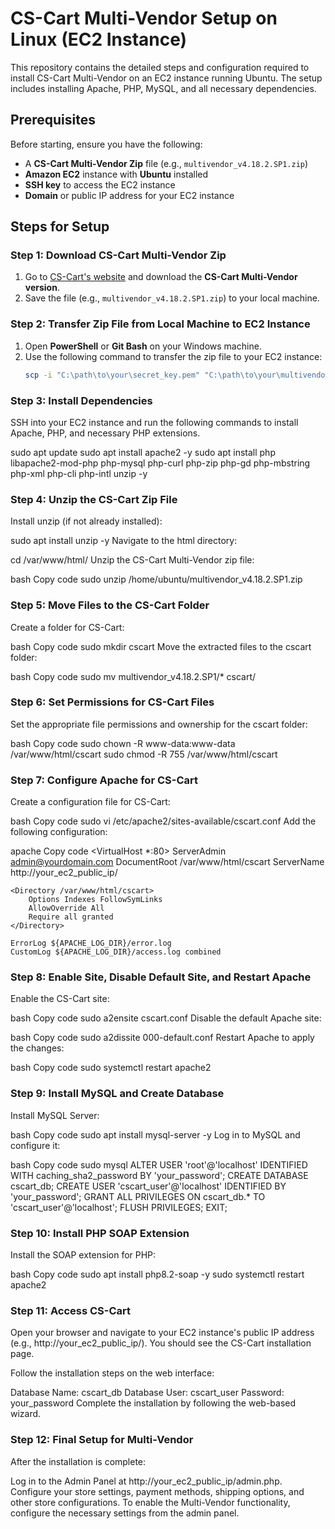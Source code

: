 # CS-Cart Multi-Vendor Setup on Linux (EC2 Instance)

This repository contains the detailed steps and configuration required to install CS-Cart Multi-Vendor on an EC2 instance running Ubuntu. The setup includes installing Apache, PHP, MySQL, and all necessary dependencies.

## Prerequisites
Before starting, ensure you have the following:
- A **CS-Cart Multi-Vendor Zip** file (e.g., `multivendor_v4.18.2.SP1.zip`)
- **Amazon EC2** instance with **Ubuntu** installed
- **SSH key** to access the EC2 instance
- **Domain** or public IP address for your EC2 instance

## Steps for Setup

### Step 1: Download CS-Cart Multi-Vendor Zip
1. Go to [CS-Cart's website](https://www.cs-cart.com/) and download the **CS-Cart Multi-Vendor version**.
2. Save the file (e.g., `multivendor_v4.18.2.SP1.zip`) to your local machine.

### Step 2: Transfer Zip File from Local Machine to EC2 Instance
1. Open **PowerShell** or **Git Bash** on your Windows machine.
2. Use the following command to transfer the zip file to your EC2 instance:
   ```bash
   scp -i "C:\path\to\your\secret_key.pem" "C:\path\to\your\multivendor_v4.18.2.SP1.zip" ubuntu@<your-ec2-public-ip>:/home/ubuntu/

### Step 3: Install Dependencies ###
SSH into your EC2 instance and run the following commands to install Apache, PHP, and necessary PHP extensions.

sudo apt update
sudo apt install apache2 -y
sudo apt install php libapache2-mod-php php-mysql php-curl php-zip php-gd php-mbstring php-xml php-cli php-intl unzip -y
### Step 4: Unzip the CS-Cart Zip File ###

Install unzip (if not already installed):


sudo apt install unzip -y
Navigate to the html directory:


cd /var/www/html/
Unzip the CS-Cart Multi-Vendor zip file:

bash
Copy code
sudo unzip /home/ubuntu/multivendor_v4.18.2.SP1.zip
### Step 5: Move Files to the CS-Cart Folder ###
Create a folder for CS-Cart:

bash
Copy code
sudo mkdir cscart
Move the extracted files to the cscart folder:

bash
Copy code
sudo mv multivendor_v4.18.2.SP1/* cscart/
### Step 6: Set Permissions for CS-Cart Files ###
Set the appropriate file permissions and ownership for the cscart folder:

bash
Copy code
sudo chown -R www-data:www-data /var/www/html/cscart
sudo chmod -R 755 /var/www/html/cscart
### Step 7: Configure Apache for CS-Cart ###
Create a configuration file for CS-Cart:

bash
Copy code
sudo vi /etc/apache2/sites-available/cscart.conf
Add the following configuration:

apache
Copy code
<VirtualHost *:80>
    ServerAdmin admin@yourdomain.com
    DocumentRoot /var/www/html/cscart
    ServerName http://your_ec2_public_ip/

    <Directory /var/www/html/cscart>
        Options Indexes FollowSymLinks
        AllowOverride All
        Require all granted
    </Directory>

    ErrorLog ${APACHE_LOG_DIR}/error.log
    CustomLog ${APACHE_LOG_DIR}/access.log combined
</VirtualHost>

### Step 8: Enable Site, Disable Default Site, and Restart Apache ###

Enable the CS-Cart site:

bash
Copy code
sudo a2ensite cscart.conf
Disable the default Apache site:

bash
Copy code
sudo a2dissite 000-default.conf
Restart Apache to apply the changes:

bash
Copy code
sudo systemctl restart apache2
### Step 9: Install MySQL and Create Database ###
Install MySQL Server:

bash
Copy code
sudo apt install mysql-server -y
Log in to MySQL and configure it:

bash
Copy code
sudo mysql
ALTER USER 'root'@'localhost' IDENTIFIED WITH caching_sha2_password BY 'your_password';
CREATE DATABASE cscart_db;
CREATE USER 'cscart_user'@'localhost' IDENTIFIED BY 'your_password';
GRANT ALL PRIVILEGES ON cscart_db.* TO 'cscart_user'@'localhost';
FLUSH PRIVILEGES;
EXIT;
### Step 10: Install PHP SOAP Extension ###
Install the SOAP extension for PHP:

bash
Copy code
sudo apt install php8.2-soap -y
sudo systemctl restart apache2
### Step 11: Access CS-Cart ###
Open your browser and navigate to your EC2 instance's public IP address (e.g., http://your_ec2_public_ip/). You should see the CS-Cart installation page.

Follow the installation steps on the web interface:

Database Name: cscart_db
Database User: cscart_user
Password: your_password
Complete the installation by following the web-based wizard.

### Step 12: Final Setup for Multi-Vendor ###
After the installation is complete:

Log in to the Admin Panel at http://your_ec2_public_ip/admin.php.
Configure your store settings, payment methods, shipping options, and other store configurations.
To enable the Multi-Vendor functionality, configure the necessary settings from the admin panel.
